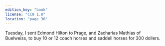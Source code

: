 ```yaml
---
edition_key: "book"
license: "CC0 1.0"
location: "page 30"
---
```

Tuesday, I sent Edmond Hilton to Prage, and Zacharias
Mathias of Buelweiss, to buy 10 or 12 coach horses and
saddell horses for 300 dollers.
